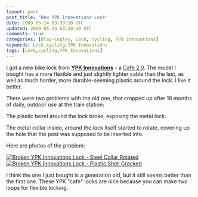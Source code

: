 ```yaml
---           
layout: post
post_title: "New YPK Innovations Lock"
date: 2009-05-24 03:39:10 UTC
updated: 2009-05-24 03:39:10 UTC
comments: true
categories: [Blog-Cogley, Lock, cycling, YPK Innovations]
keywords: Lock,cycling,YPK Innovations
tags: [Lock,cycling,YPK Innovations]
---
```

 

[](http://www.flickr.com/photos/81796435@N00/3558591254 "View 'New YPK Innovations Lock - Cafe 2.0' on Flickr.com")I got a new bike lock from **[YPK Innovations](http://www.ypkinnovations.com)** - a [Cafe 2.0](http://www.ypkinnovations.com/Cafe_2.0.html). The model I bought has a more flexible and just slightly lighter cable than the last, as well as much harder, more durable-seeming plastic around the lock. I like it better. 


There were two problems with the old one, that cropped up after 18 months of daily, outdoor use at the train station: 





The plastic bezel around the lock broke, exposing the metal lock.


The metal collar inside, around the lock itself started to rotate, covering up the hole that the post was supposed to be inserted into.





Here are photos of the problem: 


[![Broken YPK Innovations Lock - Steel Collar Rotated](http://farm3.static.flickr.com/2447/3558590744_c51c10c806_s.jpg)](http://www.flickr.com/photos/81796435@N00/3558590744 "View 'Broken YPK Innovations Lock - Steel Collar Rotated' on Flickr.com")[![Broken YPK Innovations Lock - Plastic Shell Cracked](http://farm3.static.flickr.com/2437/3557778511_40c7162df0_s.jpg)](http://www.flickr.com/photos/81796435@N00/3557778511 "View 'Broken YPK Innovations Lock - Plastic Shell Cracked' on Flickr.com")


I think the one I just bought is a generation old, but it still seems better than the first one. These YPK "cafe" locks are nice because you can make two loops for flexible locking. 

